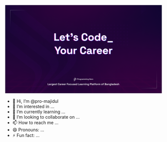 

<a href="https://web.programming-hero.com">
<img src="https://raw.githubusercontent.com/ProgrammingHero1/ProgrammingHero1/main/image/banner.png" />
</a>


- 👋 Hi, I’m @pro-majidul
- 👀 I’m interested in ...
- 🌱 I’m currently learning ...
- 💞️ I’m looking to collaborate on ...
- 📫 How to reach me ...
- 😄 Pronouns: ...
- ⚡ Fun fact: ...

<!---
pro-majidul/pro-majidul is a ✨ special ✨ repository because its `README.md` (this file) appears on your GitHub profile.
You can click the Preview link to take a look at your changes.
--->

